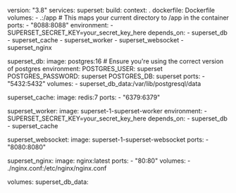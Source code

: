 version: "3.8"
services:
  superset:
    build:
      context: .
      dockerfile: Dockerfile
    volumes:
      - .:/app  # This maps your current directory to /app in the container
    ports:
      - "8088:8088"
    environment:
      - SUPERSET_SECRET_KEY=your_secret_key_here
    depends_on:
      - superset_db
      - superset_cache
      - superset_worker
      - superset_websocket
      - superset_nginx

  superset_db:
    image: postgres:16  # Ensure you're using the correct version of postgres
    environment:
      POSTGRES_USER: superset
      POSTGRES_PASSWORD: superset
      POSTGRES_DB: superset
    ports:
      - "5432:5432"
    volumes:
      - superset_db_data:/var/lib/postgresql/data

  superset_cache:
    image: redis:7
    ports:
      - "6379:6379"
  
  superset_worker:
    image: superset-1-superset-worker
    environment:
      - SUPERSET_SECRET_KEY=your_secret_key_here
    depends_on:
      - superset_db
      - superset_cache

  superset_websocket:
    image: superset-1-superset-websocket
    ports:
      - "8080:8080"
  
  superset_nginx:
    image: nginx:latest
    ports:
      - "80:80"
    volumes:
      - ./nginx.conf:/etc/nginx/nginx.conf

volumes:
  superset_db_data:
